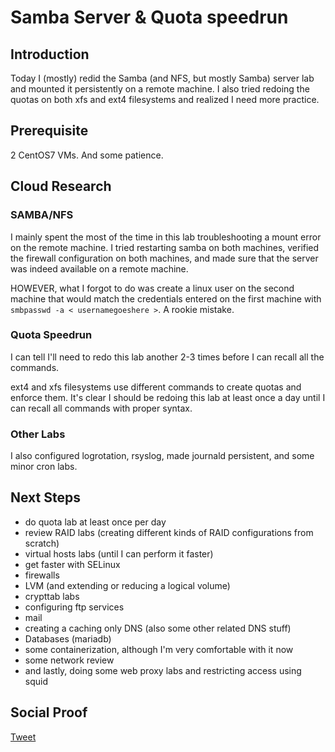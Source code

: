 
# Samba Server & Quota speedrun

## Introduction

Today I (mostly) redid the Samba (and NFS, but mostly Samba) server lab and mounted it persistently on a remote machine. I also tried redoing the quotas on both xfs and ext4 filesystems and realized I need more practice. 

## Prerequisite

2 CentOS7 VMs. And some patience.

## Cloud Research

### SAMBA/NFS

I mainly spent the most of the time in this lab troubleshooting a mount error on the remote machine. I tried restarting samba on both machines, verified the firewall configuration on both machines, and made sure that the server was indeed available on a remote machine.

HOWEVER, what I forgot to do was create a linux user on the second machine that would match the credentials entered on the first machine with ```smbpasswd -a < usernamegoeshere >```. A rookie mistake. 

### Quota Speedrun

I can tell I'll need to redo this lab another 2-3 times before I can recall all the commands. 

ext4 and xfs filesystems use different commands to create quotas and enforce them. It's clear I should be redoing this lab at least once a day until I can recall all commands with proper syntax.

### Other Labs

I also configured logrotation, rsyslog, made journald persistent, and some minor cron labs.

## Next Steps

- do quota lab at least once per day
- review RAID labs (creating different kinds of RAID configurations from scratch)
- virtual hosts labs (until I can perform it faster)
- get faster with SELinux
- firewalls
- LVM (and extending or reducing a logical volume)
- crypttab labs
- configuring ftp services
- mail
- creating a caching only DNS (also some other related DNS stuff)
- Databases (mariadb)
- some containerization, although I'm very comfortable with it now
- some network review
- and lastly, doing some web proxy labs and restricting access using squid

## Social Proof

[Tweet](https://twitter.com/lrnallday/status/1324004437451563008)
